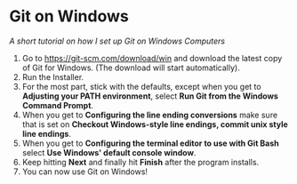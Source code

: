 # Git on Windows

*A short tutorial on how I set up Git on Windows Computers*

1. Go to https://git-scm.com/download/win and download the latest copy of Git for Windows. (The download will start automatically).
2. Run the Installer.
3. For the most part, stick with the defaults, except when you get to **Adjusting your PATH environment**, select **Run Git from the Windows Command Prompt**.
4. When you get to **Configuring the line ending conversions** make sure that is set on **Checkout Windows-style line endings, commit unix style line endings**.
5. When you get to **Configuring the terminal editor to use with Git Bash** select **Use Windows' default console window**.
6. Keep hitting **Next** and finally hit **Finish** after the program installs.
7. You can now use Git on Windows!
